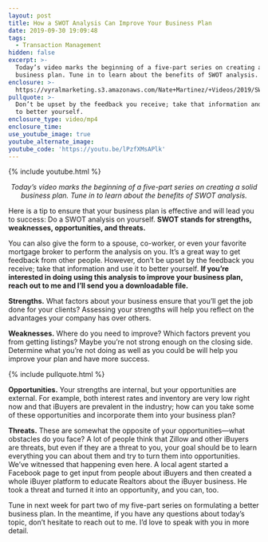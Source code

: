 ```yaml
---
layout: post
title: How a SWOT Analysis Can Improve Your Business Plan
date: 2019-09-30 19:09:48
tags:
  - Transaction Management
hidden: false
excerpt: >-
  Today’s video marks the beginning of a five-part series on creating a solid
  business plan. Tune in to learn about the benefits of SWOT analysis.
enclosure: >-
  https://vyralmarketing.s3.amazonaws.com/Nate+Martinez/+Videos/2019/SWOT+Analysis.mp4
pullquote: >-
  Don’t be upset by the feedback you receive; take that information and use it
  to better yourself.
enclosure_type: video/mp4
enclosure_time:
use_youtube_image: true
youtube_alternate_image:
youtube_code: 'https://youtu.be/lPzfXMsAPlk'
---
```


{% include youtube.html %}

<p style="text-align: center;"><em>Today’s video marks the beginning of a five-part series on creating a solid business plan. Tune in to learn about the benefits of SWOT analysis.</em></p>

Here is a tip to ensure that your business plan is effective and will lead you to success: Do a SWOT analysis on yourself. **SWOT stands for strengths, weaknesses, opportunities, and threats.**

You can also give the form to a spouse, co-worker, or even your favorite mortgage broker to perform the analysis on you. It’s a great way to get feedback from other people. However, don’t be upset by the feedback you receive; take that information and use it to better yourself. **If you’re interested in doing using this analysis to improve your business plan, reach out to me and I’ll send you a downloadable file.**

**Strengths.** What factors about your business ensure that you’ll get the job done for your clients? Assessing your strengths will help you reflect on the advantages your company has over others.&nbsp;

**Weaknesses.** Where do you need to improve? Which factors prevent you from getting listings? Maybe you’re not strong enough on the closing side. Determine what you’re not doing as well as you could be will help you improve your plan and have more success.

{% include pullquote.html %}

**Opportunities.** Your strengths are internal, but your opportunities are external. For example, both interest rates and inventory are very low right now and that iBuyers are prevalent in the industry; how can you take some of these opportunities and incorporate them into your business plan?

**Threats.** These are somewhat the opposite of your opportunities—what obstacles do you face? A lot of people think that Zillow and other iBuyers are threats, but even if they are a threat to you, your goal should be to learn everything you can about them and try to turn them into opportunities. We’ve witnessed that happening even here. A local agent started a Facebook page to get input from people about iBuyers and then created a whole iBuyer platform to educate Realtors about the iBuyer business. He took a threat and turned it into an opportunity, and you can, too.

Tune in next week for part two of my five-part series on formulating a better business plan. In the meantime, if you have any questions about today’s topic, don’t hesitate to reach out to me. I’d love to speak with you in more detail.